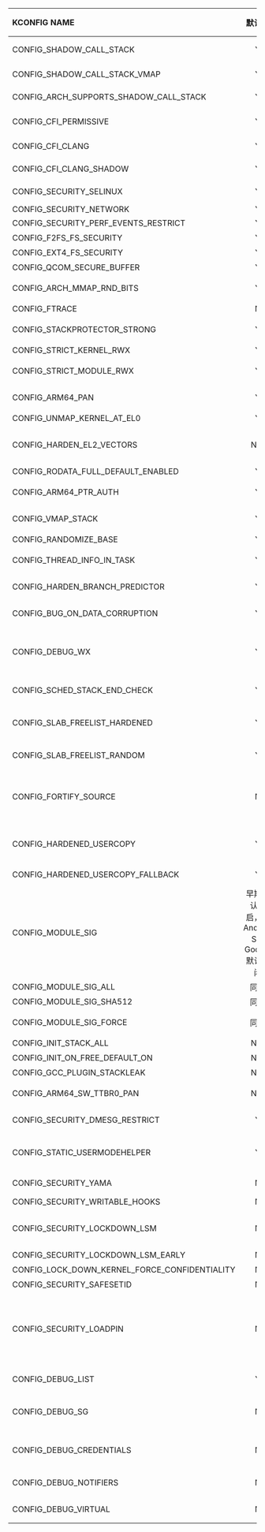
| KCONFIG NAME | 默认值 | 起始版本 | 功能简介 | 适用平台 |
| :------| :------: | :------: | :------: | :------ |
| CONFIG_SHADOW_CALL_STACK | Y | Android R | Clang支持项，通过将栈上返回值另存到x18寄存器，来避免栈上返回值被修改问题 | ARM64  | https://clang.llvm.org/docs/ShadowCallStack.html |
| CONFIG_SHADOW_CALL_STACK_VMAP | Y | Android R | 同上 | ARM64  | https://clang.llvm.org/docs/ShadowCallStack.html |
| CONFIG_ARCH_SUPPORTS_SHADOW_CALL_STACK | Y | Android R | 同上 | ARM64  | https://clang.llvm.org/docs/ShadowCallStack.html |
| CONFIG_CFI_PERMISSIVE | Y | Android R | 在编译阶段设定函数能够跳转的目标范围，任何非法跳转的控制流都将被限制 | ALL | https://source.android.google.cn/devices/tech/debug/kcfi?hl=zh-cn |
| CONFIG_CFI_CLANG | Y | Android R | 同上 | ALL | https://source.android.google.cn/devices/tech/debug/kcfi?hl=zh-cn|
| CONFIG_CFI_CLANG_SHADOW | Y | Android R | 同上 | ALL | https://source.android.google.cn/devices/tech/debug/kcfi?hl=zh-cn |
| CONFIG_SECURITY_SELINUX | Y | Android L? | Selinux整体开关 | ALL | https://source.android.google.cn/security/selinux/implement?hl=zh-cn |
| CONFIG_SECURITY_NETWORK | Y | N/A | Security Hook for socket or Network | N/A |https://www.cnblogs.com/cslunatic/p/3709356.html |
| CONFIG_SECURITY_PERF_EVENTS_RESTRICT | Y | N/A | 预防通过PERF_EVENTS进行攻击 | N/A | https://patchwork.kernel.org/project/linux-hardening/patch/1469630783-32413-1-git-send-email-jeffv@google.com/ |
| CONFIG_F2FS_FS_SECURITY | Y | N/A | F2FS模块的LSM hook框架接口 | N/A | https://github.com/raspberrypi/linux/issues/2778 |
| CONFIG_EXT4_FS_SECURITY | Y | N/A | EXT4模块的LSM hook框架接口 | N/A | https://boxmatrix.info/wiki/CONFIG_EXT4_FS_SECURITY |
| CONFIG_QCOM_SECURE_BUFFER | Y | N/A |通过TZ保护缓冲区的辅助函数 | Qcom | https://patchwork.kernel.org/project/linux-arm-msm/patch/1483974609-25522-2-git-send-email-akdwived@codeaurora.org/ |
| CONFIG_ARCH_MMAP_RND_BITS | Y | N/A |  选择从mmap分配产生的vma区域基地址的随机偏移量的位数 | N/A | https://cateee.net/lkddb/web-lkddb/ARCH_MMAP_RND_BITS.html |
| CONFIG_FTRACE | N | N/A | FTRACE用户外部调试的Hook feature | N/A | https://cateee.net/lkddb/web-lkddb/FTRACE.html |
| CONFIG_STACKPROTECTOR_STRONG | Y | Kernel 4.+ | GCC通用的栈金丝雀保护功能，通过金丝雀的检查以确认栈未被修改 | ALL | https://cateee.net/lkddb/web-lkddb/FTRACE.html |
| CONFIG_STRICT_KERNEL_RWX | Y | N/A | 设置内核text段的代码为RO | N/A | 
| CONFIG_STRICT_MODULE_RWX | Y | kernel 4.11 | text模块和rodata的内存将变为只读，非text内存将变为不可执行 | N/A |
| CONFIG_ARM64_PAN | Y | ARM8.1 | 特权禁止访问，kernel和userspace禁止访问同一段内存 | ALL | 
| CONFIG_UNMAP_KERNEL_AT_EL0 | Y | 2018年 | 针对KPTI缺陷代码修复补丁之一 | ARM64 | 
| CONFIG_HARDEN_EL2_VECTORS | N/A | kernel 4.17 | 将向量映射到固定位置，独立于 EL2 代码映射，因此向攻击者泄露 VBAR_EL2 不会泄露任何额外信息。只在受影响的 CPU 上启用 | ARM64 | 
| CONFIG_RODATA_FULL_DEFAULT_ENABLED | Y | N/A | 将 VM 区域的 r/o 权限也应用于它们的线性别名 | N/A | 
| CONFIG_ARM64_PTR_AUTH | Y | ARMv8.3 | 针对密钥对指针进行签名和身份验证的说明，可用于缓解面向返回的编程 (ROP) 和其他攻击 | N/A | 
| CONFIG_VMAP_STACK | Y | kernel 4.14 | 线程内核堆栈采用vmalloc分配，否则直接分配连续的物理页面 | N/A | 
| CONFIG_RANDOMIZE_BASE | Y | N/A | 内核地址随机化 | ALL | 
| CONFIG_THREAD_INFO_IN_TASK | Y | N/A | 开启后thread_info结构体放在task_struct结构体第一位 | ALL | 
| CONFIG_HARDEN_BRANCH_PREDICTOR | Y | kernel 4.18 | 清除内部分支预测的状态并限制某些情况下的预测逻，可以部分缓解分支预测攻击 | ARM | 
| CONFIG_BUG_ON_DATA_CORRUPTION | Y | kernel 4.10 | 检查内核内存结构中的数据污染,有效防御缓冲区溢出类漏洞 | ALL | 
| CONFIG_DEBUG_WX | Y | kernel 5.8 | 在启动的时候对W+X执行权限的映射区域产生警告，有效的发现内核在应用NX之后遗留的W+X映射区域，而这些映射都是高风险的利用区域 | ALL | 
| CONFIG_SCHED_STACK_END_CHECK | Y | kernel 3.18 | 调用schedule()时的栈溢出情况,在栈末尾存放MAGIC，调用时检查 | ALL | 
| CONFIG_SLAB_FREELIST_HARDENED | Y | kernel 3.18 | 调整了每个free时数据不会直接释放，而是在freelist缓存中进行检查后释放，能够有效缓解堆喷和double free问题 | ALL | 
| CONFIG_SLAB_FREELIST_RANDOM | Y | kernel 5.9 | 随机化slab的freelist，随机化用于创建新页的freelist为了减少对内核slab分配器的可预测性 | ALL | 
| CONFIG_FORTIFY_SOURCE | N | Android L | 检查内存拷贝类函数的目的缓冲区是否存在溢出。检测的函数包括：memcpy, mempcpy, memmove, memset, strcpy,stpcpy, strncpy, strcat, strncat,sprintf,vsprintf,snprintf,vsnprintf,gets | ALL | 
| CONFIG_HARDENED_USERCOPY | Y | kernel 4.9 | 针对copy_from/to_user缓冲区进行长度的检查，当长度检查发现有溢出的可能时，对数据进行截断，防止非法拷贝覆盖内存，破坏栈帧或堆 | ALL | 
| CONFIG_HARDENED_USERCOPY_FALLBACK | Y | kernel 4.9 | 同上，扩展功能 | ALL | 
| CONFIG_MODULE_SIG | 早期默认开启，但Android S后Google默认关闭 | N/A | 内核模块挂载时进行ko的签名校验 | ALL | 
| CONFIG_MODULE_SIG_ALL | 同上 | N/A | 同上 | ALL | 
| CONFIG_MODULE_SIG_SHA512 | 同上 | N/A | 同上，签名算法选择 | ALL | 
| CONFIG_MODULE_SIG_FORCE | 同上 | N/A | 同上，校验不通过将阻止加载，未开启时仅打印警告 | ALL | 
| CONFIG_INIT_STACK_ALL | N/A | N/A | 对栈上创建的变量进行默认初始化 | ALL | 
| CONFIG_INIT_ON_FREE_DEFAULT_ON | N/A | N/A | 待补充 | ALL | 
| CONFIG_GCC_PLUGIN_STACKLEAK | N/A | N/A | 待补充 | ALL | 
| CONFIG_ARM64_SW_TTBR0_PAN | N/A | N/A | 阻止内核直接访问用户空间，类似PAN，区分在于此方案以纯软件实现 | ALL | 
| CONFIG_SECURITY_DMESG_RESTRICT | Y | N/A | KPTR，非root权限下，kallsyms打印地址隐藏为0 | ALL | 
| CONFIG_STATIC_USERMODEHELPER | Y | N/A | 选项会强制所有的usermodehelper通过单一的二进制程序调用,避免usermodehlper接口被滥用EOP | ALL | 
| CONFIG_SECURITY_YAMA | N | kernel 3.4 | 访问权限控制类，Selinux弱化版本 | ALL | 
| CONFIG_SECURITY_WRITABLE_HOOKS | N | N/A | 待补充 | ALL | 
| CONFIG_SECURITY_LOCKDOWN_LSM | N | N/A | 通过LSM hook的方法锁定内核，阻止一些高危操作。比如加载未签名的模块，访问特殊文件/dev/port等 | ALL | 
| CONFIG_SECURITY_LOCKDOWN_LSM_EARLY | N | N/A | 同上 | ALL | 
| CONFIG_LOCK_DOWN_KERNEL_FORCE_CONFIDENTIALITY | N | N/A | 待补充 | ALL | 
| CONFIG_SECURITY_SAFESETID | N | N/A | 待补充 | ALL | 
| CONFIG_SECURITY_LOADPIN | N | 2016年 | 用来确保所有内核加载的文件都是没有被篡改，利用新的内核文件加载机制去中断所有尝试加载进内核的文件，包括加载内核模块，读取固件，加载镜像等等，然后会把需要加载的文件与启动之后第一次加载使用的文件作比较，如果没有匹配则被阻止 | ALL | 
| CONFIG_DEBUG_LIST | Y | kernel 2.6 | 用于调试链表操作，开启之后会在链表操作中执行额外检查 | ALL | 
| CONFIG_DEBUG_SG | N | N/A |调试SG表的操作，开启之后会检查scatter-gather表，这个能帮助发现那些不能正确初始化SG表的驱动 | ALL | 
| CONFIG_DEBUG_CREDENTIALS | N | N/A | 调试凭证管理，开启之后对凭证管理做调试检查，追踪task_struct到给定凭证结构的指针数量没有超过凭证结构的使用上限 | ALL | 
| CONFIG_DEBUG_NOTIFIERS | N | N/A | 检测通知调用链的合法性，能确保模块正确的从通知链中注销 | ALL | 
| CONFIG_DEBUG_VIRTUAL | N | N/A | 调试虚拟内存转换，开启之后在内存转换时会合法性检查 | ALL | 



